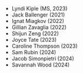- Lyndi Kiple (MS, 2023)
- Jack Ballenger (2021)
- Ignat Miagkov (2022)
- Gillian Zavaglia (2022)
- Shijun Zeng (2022)
- Joyce Tate (2023)
- Caroline Thompson (2023)
- Sam Rubin (2024)
- Jacob Simonpietri (2024)
- Savannah Wood (2024)
